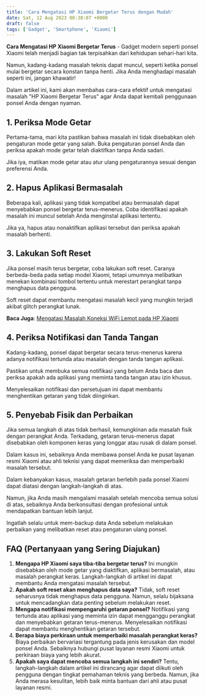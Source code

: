 ```yaml
---
title: 'Cara Mengatasi HP Xiaomi Bergetar Terus dengan Mudah'
date: Sat, 12 Aug 2023 08:38:07 +0000
draft: false
tags: ['Gadget', 'Smartphone', 'Xiaomi']
---
```


**Cara Mengatasi HP Xiaomi Bergetar Terus** - Gadget modern seperti ponsel Xiaomi telah menjadi bagian tak terpisahkan dari kehidupan sehari-hari kita.

Namun, kadang-kadang masalah teknis dapat muncul, seperti ketika ponsel mulai bergetar secara konstan tanpa henti. Jika Anda menghadapi masalah seperti ini, jangan khawatir!

Dalam artikel ini, kami akan membahas cara-cara efektif untuk mengatasi masalah "HP Xiaomi Bergetar Terus" agar Anda dapat kembali penggunaan ponsel Anda dengan nyaman.

**1\. Periksa Mode Getar**
--------------------------

Pertama-tama, mari kita pastikan bahwa masalah ini tidak disebabkan oleh pengaturan mode getar yang salah. Buka pengaturan ponsel Anda dan periksa apakah mode getar telah diaktifkan tanpa Anda sadari.

Jika iya, matikan mode getar atau atur ulang pengaturannya sesuai dengan preferensi Anda.

**2\. Hapus Aplikasi Bermasalah**
---------------------------------

Beberapa kali, aplikasi yang tidak kompatibel atau bermasalah dapat menyebabkan ponsel bergetar terus-menerus. Coba identifikasi apakah masalah ini muncul setelah Anda menginstal aplikasi tertentu.

Jika ya, hapus atau nonaktifkan aplikasi tersebut dan periksa apakah masalah berhenti.

**3\. Lakukan Soft Reset**
--------------------------

Jika ponsel masih terus bergetar, coba lakukan soft reset. Caranya berbeda-beda pada setiap model Xiaomi, tetapi umumnya melibatkan menekan kombinasi tombol tertentu untuk merestart perangkat tanpa menghapus data pengguna.

Soft reset dapat membantu mengatasi masalah kecil yang mungkin terjadi akibat glitch perangkat lunak.

**Baca Juga**: [Mengatasi Masalah Koneksi WiFi Lemot pada HP Xiaomi](https://blog.ajiekusumadhany.com/mengatasi-koneksi-wifi-lemot-pada-hp-xiaomi/)

**4\. Periksa Notifikasi dan Tanda Tangan**
-------------------------------------------

Kadang-kadang, ponsel dapat bergetar secara terus-menerus karena adanya notifikasi tertunda atau masalah dengan tanda tangan aplikasi.

Pastikan untuk membuka semua notifikasi yang belum Anda baca dan periksa apakah ada aplikasi yang meminta tanda tangan atau izin khusus.

Menyelesaikan notifikasi dan persetujuan ini dapat membantu menghentikan getaran yang tidak diinginkan.

**5\. Penyebab Fisik dan Perbaikan**
------------------------------------

Jika semua langkah di atas tidak berhasil, kemungkinan ada masalah fisik dengan perangkat Anda. Terkadang, getaran terus-menerus dapat disebabkan oleh komponen keras yang longgar atau rusak di dalam ponsel.

Dalam kasus ini, sebaiknya Anda membawa ponsel Anda ke pusat layanan resmi Xiaomi atau ahli teknisi yang dapat memeriksa dan memperbaiki masalah tersebut.

Dalam kebanyakan kasus, masalah getaran berlebih pada ponsel Xiaomi dapat diatasi dengan langkah-langkah di atas.

Namun, jika Anda masih mengalami masalah setelah mencoba semua solusi di atas, sebaiknya Anda berkonsultasi dengan profesional untuk mendapatkan bantuan lebih lanjut.

Ingatlah selalu untuk mem-backup data Anda sebelum melakukan perbaikan yang melibatkan reset atau pengaturan ulang ponsel.

**FAQ (Pertanyaan yang Sering Diajukan)**
-----------------------------------------

1.  **Mengapa HP Xiaomi saya tiba-tiba bergetar terus?** Ini mungkin disebabkan oleh mode getar yang diaktifkan, aplikasi bermasalah, atau masalah perangkat keras. Langkah-langkah di artikel ini dapat membantu Anda mengatasi masalah tersebut.
2.  **Apakah soft reset akan menghapus data saya?** Tidak, soft reset seharusnya tidak menghapus data pengguna. Namun, selalu bijaksana untuk mencadangkan data penting sebelum melakukan reset.
3.  **Mengapa notifikasi mempengaruhi getaran ponsel?** Notifikasi yang tertunda atau aplikasi yang meminta izin dapat mengganggu perangkat dan menyebabkan getaran terus-menerus. Menyelesaikan notifikasi dapat membantu menghentikan getaran tersebut.
4.  **Berapa biaya perkiraan untuk memperbaiki masalah perangkat keras?** Biaya perbaikan bervariasi tergantung pada jenis kerusakan dan model ponsel Anda. Sebaiknya hubungi pusat layanan resmi Xiaomi untuk perkiraan biaya yang lebih akurat.
5.  **Apakah saya dapat mencoba semua langkah ini sendiri?** Tentu, langkah-langkah dalam artikel ini dirancang agar dapat diikuti oleh pengguna dengan tingkat pemahaman teknis yang berbeda. Namun, jika Anda merasa kesulitan, lebih baik minta bantuan dari ahli atau pusat layanan resmi.